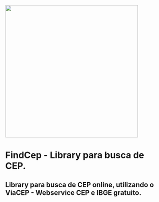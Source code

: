 <a href="url"><img src="https://i.ibb.co/BNTkw7B/FINDCEP-CAPA.png" align="center" height="417"></a>
# FindCep - Library para busca de CEP.
##
## Library para busca de CEP online, utilizando o ViaCEP - Webservice CEP e IBGE gratuito.


